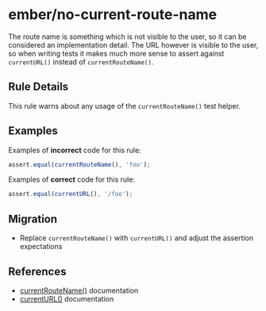 # ember/no-current-route-name

<!-- end auto-generated rule header -->

The route name is something which is not visible to the user, so it can be
considered an implementation detail. The URL however is visible to the user, so
when writing tests it makes much more sense to assert against `currentURL()`
instead of `currentRouteName()`.

## Rule Details

This rule warns about any usage of the `currentRouteName()` test helper.

## Examples

Examples of **incorrect** code for this rule:

```js
assert.equal(currentRouteName(), 'foo');
```

Examples of **correct** code for this rule:

```js
assert.equal(currentURL(), '/foo');
```

## Migration

- Replace `currentRouteName()` with `currentURL()` and adjust
  the assertion expectations

## References

- [currentRouteName()](https://github.com/emberjs/ember-test-helpers/blob/master/API.md#currentroutename) documentation
- [currentURL()](https://github.com/emberjs/ember-test-helpers/blob/master/API.md#currenturl) documentation
